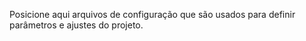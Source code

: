 Posicione aqui arquivos de configuração que são usados para definir parâmetros e ajustes do projeto.

